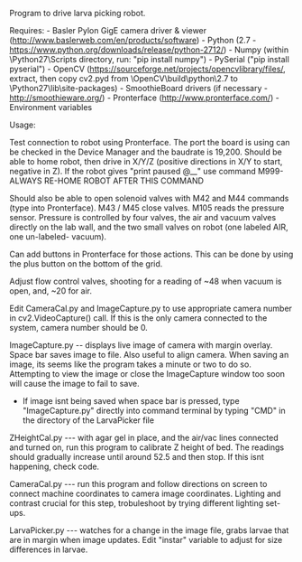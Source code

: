 Program to drive larva picking robot.

Requires:
	- Basler Pylon GigE camera driver & viewer (http://www.baslerweb.com/en/products/software)
	- Python (2.7 - https://www.python.org/downloads/release/python-2712/)
	- Numpy (within \Python27\Scripts directory, run: "pip install numpy")
	- PySerial ("pip install pyserial")
	- OpenCV (https://sourceforge.net/projects/opencvlibrary/files/, extract, then copy cv2.pyd from \OpenCV\build\python\2.7 to \Python27\lib\site-packages)
	- SmoothieBoard drivers (if necessary - http://smoothieware.org/)
	- Pronterface (http://www.pronterface.com/)
	- Environment variables

Usage:

Test connection to robot using Pronterface. The port the board is using can be checked in the Device Manager and the baudrate is 19,200.  Should be able to home robot, then drive in X/Y/Z (positive directions in X/Y to start, negative in Z). If the robot gives "print paused @__" use command M999- ALWAYS RE-HOME ROBOT AFTER THIS COMMAND

Should also be able to open solenoid valves with M42 and M44 commands (type into Pronterface). M43 / M45 close valves. M105 reads the pressure sensor. Pressure is controlled by four valves, the air and vacuum valves directly on the lab wall, and the two small valves on robot (one labeled AIR, one un-labeled- vacuum). 

Can add buttons in Pronterface for those actions. This can be done by using the plus button on the bottom of the grid. 

Adjust flow control valves, shooting for a reading of ~48 when vacuum is open, and, ~20 for air.

Edit CameraCal.py and ImageCapture.py to use appropriate camera number in cv2.VideoCapture() call. If this is the only camera connected to the system, camera number should be 0.

ImageCapture.py -- displays live image of camera with margin overlay. Space bar saves image to file. Also useful to align camera. When saving an image, its seems like the program takes a minute or two to do so. Attempting to view the image or close the ImageCapture window too soon will cause the image to fail to save.

- If image isnt being saved when space bar is pressed, type "ImageCapture.py" directly into command terminal by typing "CMD" in the directory of the LarvaPicker file 

ZHeightCal.py  --- with agar gel in place, and the air/vac lines connected and turned on, run this program to calibrate Z height of bed. The readings should gradually increase until around 52.5 and then stop. If this isnt happening, check code. 

CameraCal.py   --- run this program and follow directions on screen to connect machine coordinates to camera image coordinates. Lighting and contrast crucial for this step, trobuleshoot by trying different lighting set-ups. 

LarvaPicker.py --- watches for a change in the image file, grabs larvae that are in margin when image updates. Edit "instar" variable to adjust for size differences in larvae.
